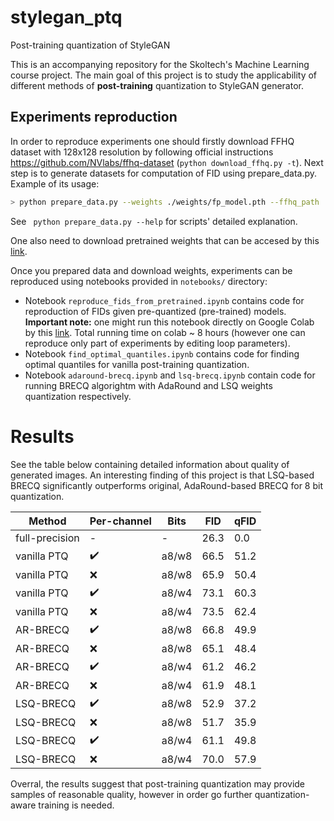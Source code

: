 # stylegan_ptq
Post-training quantization of StyleGAN 

This is an accompanying repository for the Skoltech's Machine Learning course project. The main goal of this project is to study the applicability of different methods of **post-training** quantization to StyleGAN generator.

## Experiments reproduction

In order to reproduce experiments one should firstly download FFHQ dataset with 128x128 resolution by following official instructions https://github.com/NVlabs/ffhq-dataset (```python download_ffhq.py -t```).
Next step is to generate datasets for computation of FID using prepare_data.py. Example of its usage:
```bash
> python prepare_data.py --weights ./weights/fp_model.pth --ffhq_path ./thumbnails128x128 --save_data_dir ./mlproject
```
See ``` python prepare_data.py --help``` for scripts' detailed explanation.

One also need to download pretrained weights that can be accesed by this [link](https://drive.google.com/file/d/13LHj4f739MRv41ABOzS2zCNpkjOgbein/view?usp=sharing).

Once you prepared data and download weights, experiments can be reproduced using notebooks provided in `notebooks/` directory:

- Notebook `reproduce_fids_from_pretrained.ipynb` contains code for reproduction of FIDs given pre-quantized (pre-trained) models. **Important note:** one might run this notebook directly on Google Colab by this [link](https://colab.research.google.com/drive/1NwRsoXC6R8VIWnIHFohTN3hbGRVvmBnz?usp=sharing). Total running time on colab ~ 8 hours (however one can reproduce only part of experiments by editing loop parameters). 
- Notebook `find_optimal_quantiles.ipynb` contains code for finding optimal quantiles for vanilla post-training quantization.
- Notebook `adaround-brecq.ipynb` and `lsq-brecq.ipynb` contain code for running BRECQ algorightm with AdaRound and LSQ weights quantization respectively.

# Results

See the table below containing detailed information about quality of generated images. An interesting finding of this project is that LSQ-based BRECQ significantly outperforms original, AdaRound-based BRECQ for 8 bit quantization.


| Method                       | Per-channel | Bits  | FID  | qFID |
|------------------------------|-------------|-------|------|------|
| full-precision               |     -       |   -   | 26.3 | 0.0  |
| vanilla PTQ                  |:heavy_check_mark:| a8/w8 | 66.5 | 51.2 |
| vanilla PTQ                  |   :x:     | a8/w8 | 65.9 | 50.4 |
| vanilla PTQ                   |:heavy_check_mark:| a8/w4 | 73.1 | 60.3 |
| vanilla PTQ                    |    :x:      | a8/w4 | 73.5 | 62.4 |
| AR-BRECQ                     | :heavy_check_mark:| a8/w8 | 66.8 | 49.9 |
| AR-BRECQ                     | :x:      | a8/w8 | 65.1 | 48.4 |
| AR-BRECQ                      | :heavy_check_mark:| a8/w4 | 61.2 | 46.2 |
| AR-BRECQ                      | :x:      | a8/w4 | 61.9 | 48.1 |
| LSQ-BRECQ                    | :heavy_check_mark:| a8/w8 | 52.9 | 37.2 |
| LSQ-BRECQ                     | :x:     | a8/w8 | 51.7 | 35.9 |
| LSQ-BRECQ                    | :heavy_check_mark:| a8/w4 | 61.1 | 49.8 |
| LSQ-BRECQ                    | :x:     | a8/w4 | 70.0 | 57.9 |

Overral, the results suggest that post-training quantization may provide samples of reasonable quality, however in order go further quantization-aware training is needed.  

